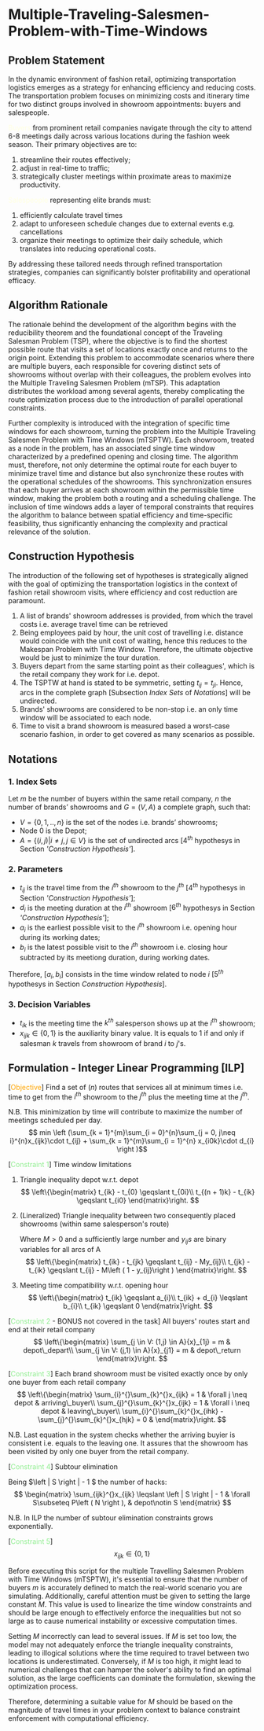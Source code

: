 # Multiple-Traveling-Salesmen-Problem-with-Time-Windows
## Problem Statement
In the dynamic environment of fashion retail, optimizing transportation logistics emerges as a strategy for enhancing efficiency and reducing costs.   
The transportation problem focuses on minimizing costs and itinerary time for two distinct groups involved in showroom appointments: buyers and salespeople.     

<span style="color:lightyellow;">Buyers</span> from prominent retail companies navigate through the city to attend 6-8 meetings daily across various locations during the fashion week season. Their primary objectives are to:
1. streamline their routes effectively;
2. adjust in real-time to traffic; 
3. strategically cluster meetings within proximate areas to maximize productivity.  

<span style="color:lightyellow;">Salespeople</span> representing elite brands must:
1. efficiently calculate travel times
2. adapt to unforeseen schedule changes due to external events e.g. cancellations
3. organize their meetings to optimize their daily schedule, which translates into reducing operational costs.   

By addressing these tailored needs through refined transportation strategies, companies can significantly bolster profitability and operational efficacy.

## Algorithm Rationale
The rationale behind the development of the algorithm begins with the reducibility theorem and the foundational concept of the Traveling Salesman Problem (TSP), where the objective is to find the shortest possible route that visits a set of locations exactly once and returns to the origin point. Extending this problem to accommodate scenarios where there are multiple buyers, each responsible for covering distinct sets of showrooms without overlap with their colleagues, the problem evolves into the Multiple Traveling Salesmen Problem (mTSP). This adaptation distributes the workload among several agents, thereby complicating the route optimization process due to the introduction of parallel operational constraints.  

Further complexity is introduced with the integration of specific time windows for each showroom, turning the problem into the Multiple Traveling Salesmen Problem with Time Windows (mTSPTW). Each showroom, treated as a node in the problem, has an associated single time window characterized by a predefined opening and closing time. The algorithm must, therefore, not only determine the optimal route for each buyer to minimize travel time and distance but also synchronize these routes with the operational schedules of the showrooms. This synchronization ensures that each buyer arrives at each showroom within the permissible time window, making the problem both a routing and a scheduling challenge. The inclusion of time windows adds a layer of temporal constraints that requires the algorithm to balance between spatial efficiency and time-specific feasibility, thus significantly enhancing the complexity and practical relevance of the solution.

## Construction Hypothesis 
The introduction of the following set of hypotheses is strategically aligned with the goal of optimizing the transportation logistics in the context of fashion retail showroom visits, where efficiency and cost reduction are paramount. 

1. A list of brands' showroom addresses is provided, from which the travel costs i.e. average travel time can be retrieved
2. Being employees paid by hour, the unit cost of travelling i.e. distance would coincide with the unit cost of waiting, hence this reduces to the Makespan Problem with Time Window. Therefore, the ultimate objective would be just to minimize the tour duration. 
3. Buyers depart from the same starting point as their colleagues', which is the retail company they work for i.e. depot.
4. The TSPTW at hand is stated to be symmetric, setting $t_{ij} = t_{ji}$. Hence, arcs in the complete graph [Subsection *Index Sets* of *Notations*] will be undirected.
5. Brands' showrooms are considered to be non-stop i.e. an only time window will be associated to each node. 
6. Time to visit a brand showroom is measured based a worst-case scenario fashion, in order to get covered as many scenarios as possible.

## Notations
### 1. Index Sets
Let $m$ be the number of buyers within the same retail company, $n$ the number of brands’ showrooms and $G = \left ( V, A \right )$ a complete graph, such that:
- $V = \left \{ 0, 1, .., n \right \}$ is the set of the nodes i.e. brands’ showrooms;
- Node 0 is the Depot;
- $A = \left \{ \left ( i, j \right )| i\neq j, j\in V \right \}$ is the set of undirected arcs [$4^{th}$ hypothesys in Section *'Construction Hypothesis'*]. 

### 2. Parameters
- $t_{ij}$ is the travel time from the $i^{th}$ showroom to the $j^{th}$ [$4^{th}$ hypothesys in Section *'Construction Hypothesis'*];
- $d_{i}$ is the meeting duration at the $i^{th}$ showroom [$6^{th}$ hypothesys in Section *'Construction Hypothesis'*];
- $a_{i}$ is the earliest possible visit to the $i^{th}$ showroom i.e. opening hour during its working dates;
- $b_{i}$ is the latest possible visit to the $i^{th}$ showroom i.e. closing hour subtracted by its meetiong duration, during working dates.

Therefore, $\left [a_{i}, b_{i} \right]$ consists in the time window related to node $i$ [$5^{th}$ hypothesys in Section *Construction Hypothesis*].

### 3. Decision Variables
- $t_{ik}$ is the meeting time the $k^{th}$ salesperson shows up at the $i^{th}$ showroom; 
- $x_{ijk} \in \left \{ 0, 1 \right \}$ is the auxiliarity binary value. It is equals to 1 if and only if salesman $k$ travels from showroom of brand $i$ to $j$'s.

## Formulation - Integer Linear Programming [ILP]
[<span style="color:orange;">Objective</span>] Find a set of ($n$) routes that services all at minimum times i.e. time to get from  the $i^{th}$ showroom to the $j^{th}$ plus the meeting time at the $j^{th}$.   

N.B. This minimization by time will contribute to maximize the number of meetings scheduled per day.
$$ min \left (\sum_{k = 1}^{m}\sum_{i = 0}^{n}\sum_{j = 0, j\neq i}^{n}x_{ijk}\cdot t_{ij} + \sum_{k = 1}^{m}\sum_{i = 1}^{n} x_{i0k}\cdot d_{i} \right )$$  

[<span style="color:lightgreen;">Constraint 1</span>] Time window limitations
1. Triangle inequality depot w.r.t. depot
$$ \left\{\begin{matrix}
t_{ik} - t_{0} \geqslant  t_{0i}\\ 
t_{(n + 1)k} - t_{ik} \geqslant  t_{i0}
\end{matrix}\right. $$

2. (Lineralized) Triangle inequality between two consequently placed showrooms (within same salesperson's route)  
    
    Where $M > 0$ and a sufficiently large number and $y_{ij}s$ are binary variables for all arcs of A
$$ \left\{\begin{matrix}
t_{ik} - t_{jk} \geqslant t_{ij} - My_{ij}\\ 
t_{jk} - t_{ik} \geqslant t_{ij} - M\left ( 1 - y_{ij}\right )
\end{matrix}\right. $$

3. Meeting time compatibility w.r.t. opening hour
$$ \left\{\begin{matrix}
t_{ik} \geqslant a_{i}\\ 
t_{ik} + d_{i} \leqslant b_{i}\\ 
t_{ik} \geqslant 0
\end{matrix}\right. $$

[<span style="color:lightgreen;">Constraint 2</span> - BONUS not covered in the task] All buyers' routes start and end at their retail company
$$ \left\{\begin{matrix}
\sum_{j \in V: (1,j) \in A}{x}_{1j} = m & depot\_depart\\ 
\sum_{j \in V: (j,1) \in A}{x}_{j1} = m & depot\_return
\end{matrix}\right. $$    

[<span style="color:lightgreen;">Constraint 3</span>] Each brand showroom must be visited exactly once by only one buyer from each retail company
$$ \left\{\begin{matrix}
\sum_{i}^{}\sum_{k}^{}x_{ijk} = 1 & \forall j \neq depot & arriving\_buyer\\ 
\sum_{j}^{}\sum_{k}^{}x_{ijk} = 1 & \forall i \neq depot & leaving\_buyer\\ 
\sum_{i}^{}\sum_{k}^{}x_{ihk} - \sum_{j}^{}\sum_{k}^{}x_{hjk} = 0 & 
\end{matrix}\right. $$   


N.B. Last equation in the system checks whether the arriving buyier is consistent i.e. equals to the leaving one. It assures that the showroom has been visited by only one buyer from the retail company.

[<span style="color:lightgreen;">Constraint 4</span>] Subtour elimination

Being $\left | S \right | - 1 $ the number of hacks:
$$ \begin{matrix}
\sum_{ijk}^{}x_{ijk} \leqslant  \left | S \right | - 1  & \forall S\subseteq P\left ( N \right ), & depot\notin S
\end{matrix} $$

N.B. In ILP the number of subtour elimination constraints grows exponentially.

[<span style="color:lightgreen;">Constraint 5</span>]  
$$ x_{ijk}\in \left \{ 0,1 \right \} $$  

Before executing this script for the multiple Travelling Salesmen Problem with Time Windows (mTSPTW), it's essential to ensure that the number of buyers $m$ is accurately defined to match the real-world scenario you are simulating. Additionally, careful attention must be given to setting the large constant $M$. This value is used to linearize the time window constraints and should be large enough to effectively enforce the inequalities but not so large as to cause numerical instability or excessive computation times.

Setting $M$ incorrectly can lead to several issues. If $M$ is set too low, the model may not adequately enforce the triangle inequality constraints, leading to illogical solutions where the time required to travel between two locations is underestimated. Conversely, if $M$ is too high, it might lead to numerical challenges that can hamper the solver's ability to find an optimal solution, as the large coefficients can dominate the formulation, skewing the optimization process.

Therefore, determining a suitable value for $M$ should be based on the magnitude of travel times in your problem context to balance constraint enforcement with computational efficiency. 
